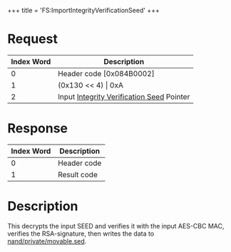 +++
title = 'FS:ImportIntegrityVerificationSeed'
+++

# Request

| Index Word | Description                                                                                           |
|------------|-------------------------------------------------------------------------------------------------------|
| 0          | Header code \[0x084B0002\]                                                                            |
| 1          | (0x130 \<\< 4) \| 0xA                                                                                 |
| 2          | Input [Integrity Verification Seed](Filesystem_services#integrityverificationseed "wikilink") Pointer |

# Response

| Index Word | Description |
|------------|-------------|
| 0          | Header code |
| 1          | Result code |

# Description

This decrypts the input SEED and verifies it with the input AES-CBC MAC,
verifies the RSA-signature, then writes the data to
[nand/private/movable.sed](Nand/private/movable.sed "wikilink").

